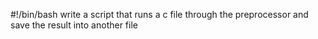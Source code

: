 #!/bin/bash
write a script that runs a c file through the preprocessor and save the result into another file
